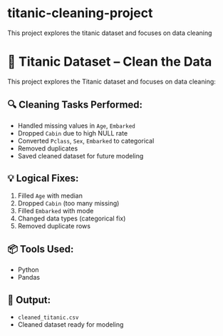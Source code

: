# titanic-cleaning-project
This project explores the titanic dataset and focuses on data cleaning
# 🚢 Titanic Dataset – Clean the Data

This project explores the Titanic dataset and focuses on data cleaning:

## 🔍 Cleaning Tasks Performed:
- Handled missing values in `Age`, `Embarked`
- Dropped `Cabin` due to high NULL rate
- Converted `Pclass`, `Sex`, `Embarked` to categorical
- Removed duplicates
- Saved cleaned dataset for future modeling

## 💡 Logical Fixes:
1. Filled `Age` with median
2. Dropped `Cabin` (too many missing)
3. Filled `Embarked` with mode
4. Changed data types (categorical fix)
5. Removed duplicate rows

## 📦 Tools Used:
- Python
- Pandas

## 📁 Output:
- `cleaned_titanic.csv`
- Cleaned dataset ready for modeling
